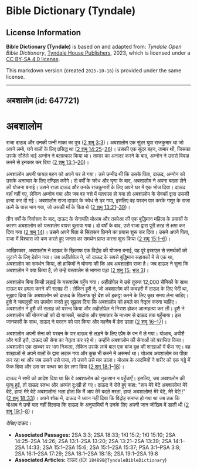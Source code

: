 # Bible Dictionary (Tyndale)

## License Information

**Bible Dictionary (Tyndale)** is based on and adapted from: _Tyndale Open Bible Dictionary_, [Tyndale House Publishers](https://tyndaleopenresources.com/), 2023, which is licensed under a [CC BY-SA 4.0 license](https://creativecommons.org/licenses/by-sa/4.0/legalcode.en).

This markdown version (created `2025-10-16`) is provided under the same license.



--------------------------------

## अबशालोम (id: 647721)

अबशालोम
=======

राजा दाऊद और उनकी पत्नी माका का पुत्र ([2 शमू 3:3](https://ref.ly/2Sam3:3))। अबशालोम एक सुंदर युवा राजकुमार था जो अपने लम्बे, घने बालों के लिए प्रसिद्ध था ([2 शमू 14:25](https://ref.ly/2Sam14:25-2Sam14:26)–[26](https://ref.ly/2Sam14:25-2Sam14:26))। उसकी एक सुंदर बहन, तामार थी, जिसका उसके सौतेले भाई अम्नोन ने बलात्कार किया था। तामार का अनादर करने के बाद, अम्नोन ने उससे विवाह करने से इनकार कर दिया ([2 शमू 13:1](https://ref.ly/2Sam13:1-2Sam13:20)–[20](https://ref.ly/2Sam13:1-2Sam13:20))।

अबशालोम अपनी घायल बहन को अपने घर ले गया। उसे उम्मीद थी कि उसके पिता, दाऊद, अम्नोन को उसके अनाचार के लिए दण्डित करेंगे। दो वर्षों के क्रोध और घृणा के बाद, अबशालोम ने अपना बदला लेने की योजना बनाई। उसने राजा दाऊद और उनके राजकुमारों के लिए अपने घर में एक भोज दिया। दाऊद वहाँ नहीं गए, लेकिन अम्नोन गया और जब वह नशे में मतवाला हो गया तो अबशालोम के सेवकों द्वारा उसकी हत्या कर दी गई। अबशालोम राजा दाऊद के क्रोध से डर गया, इसलिए वह यरदन पार करके गशूर के राजा तल्मै के पास भाग गया, जो उसकी माँ के पिता थे ([2 शमू 13:21](https://ref.ly/2Sam13:21-2Sam13:39)–[39](https://ref.ly/2Sam13:21-2Sam13:39))।

तीन वर्षों के निर्वासन के बाद, दाऊद के सेनापति योआब और तकोआ की एक बुद्धिमान महिला के प्रयासों के कारण अबशालोम को यरूशलेम वापस बुलाया गया। दो वर्षों के बाद, उसे राजा द्वारा पूरी तरह से क्षमा कर दिया गया ([2 शमू 14](https://ref.ly/2Sam14:1-2Sam14:33))। उसने अपने पिता से सिंहासन छिनने का प्रयास शुरू कर दिया। उसने अपने पिता, राजा में विश्वास को कम करते हुए जनता का समर्थन प्राप्त करना शुरू किया ([2 शमू 15:1–6](https://ref.ly/2Sam15:1-2Sam15:6))।

आखिरकार, अबशालोम ने दाऊद के खिलाफ एक विद्रोह की योजना बनाई, वह पूरे इस्राएल से समर्थकों को जुटाने के लिए हेब्रोन गया। जब अहीतोपेल ने, जो दाऊद के सबसे बुद्धिमान सहायकों में से एक था, अबशालोम का समर्थन किया, तो हाकिमों ने घोषणा की कि अब अबशालोम राजा है। जब दाऊद ने सुना कि अबशालोम ने क्या किया है, तो उन्हें यरूशलेम से भागना पड़ा ([2 शमू 15](https://ref.ly/2Sam15:1-2Sam15:37); [भज 3](https://ref.ly/Ps3:1-Ps3:8))।

अबशालोम बिना किसी लड़ाई के यरूशलेम पहुँच गया। अहीतोपेल ने उसे तुरन्त 12,000 सैनिकों के साथ दाऊद पर हमला करने की सलाह दी। लेकिन हूशै ने, जो अबशालोम की कचहरी में दाऊद के लिए भेदी था, सुझाव दिया कि अबशालोम को दाऊद के खिलाफ पूरे देश को इकट्ठा करने के लिए कुछ समय लेना चाहिए। हूशै ने चापलूसी का उपयोग करते हुए सुझाव दिया कि अबशालोम को हमले का नेतृत्व करना चाहिए। अबशालोम ने हूशै की सलाह को पसन्द किया और अहीतोपेल ने निराश होकर आत्महत्या कर ली। हूशै ने अबशालोम की योजनाओं को दो याजकों, सादोक और एब्यातार के माध्यम से दाऊद तक पहुँचाया। इस जानकारी के साथ, दाऊद ने यरदन को पार किया और महनैम में डेरा डाला ([2 शमू 16–17](https://ref.ly/2Sam16:1-2Sam17:29))।

अबशालोम अपनी सेना को यरदन के पार दाऊद से लड़ने के लिए एप्रैम के वन में ले गया। योआब, अबीशै और गती इत्तै, दाऊद की सेना का नेतृत्व कर रहे थे। उन्होंने अबशालोम की सेनाओं को पराजित किया। अबशालोम एक खच्चर पर भाग निकला, लेकिन उसके लम्बे बाल एक बांज वृक्ष की शाखाओं में फँस गए। वह शाखाओं से अपने बालों के द्वारा लटक गया और कुछ भी करने में असमर्थ था। योआब अबशालोम का पीछा कर रहा था और जब उसने उसे पाया, तो उसने उसे मार डाला। योआब के आदमियों ने शरीर को एक गड्ढे में फेंक दिया और उस पर पत्थर का ढेर लगा दिया ([2 शमू 18:1](https://ref.ly/2Sam18:1-2Sam18:18)–[18](https://ref.ly/2Sam18:1-2Sam18:18))।

दाऊद ने सभी को आदेश दिया था कि वे अबशालोम को नुकसान न पहुँचाएँ। इसलिए, जब अबशालोम की मृत्यु हुई, तो दाऊद स्तब्ध और अत्यंत दु:खी हो गए। दाऊद ने रोते हुए कहा: "हाय मेरे बेटे अबशालोम! मेरे बेटे, हाय! मेरे बेटे अबशालोम! भला होता कि मैं आप तेरे बदले मरता, हाय! अबशालोम! मेरे बेटे, मेरे बेटे!!" ([2 शमू 18:33](https://ref.ly/2Sam18:33))। अपने शोक में, दाऊद ने ध्यान नहीं दिया कि विद्रोह समाप्त हो गया था जब तक कि योआब ने उन्हें याद नहीं दिलाया कि दाऊद के अनुयायियों ने उनके लिए अपनी जान जोखिम में डाली थी ([2 शमू 19:1](https://ref.ly/2Sam19:1-2Sam19:8)–[8](https://ref.ly/2Sam19:1-2Sam19:8))।

*देखिए* दाऊद।

* **Associated Passages:** 2SA 3:3; 2SA 18:33; 1KI 15:2; 1KI 15:10; 2SA 14:25–2SA 14:26; 2SA 13:1–2SA 13:20; 2SA 13:21–2SA 13:39; 2SA 14:1–2SA 14:33; 2SA 15:1–2SA 15:6; 2SA 15:1–2SA 15:37; PSA 3:1–PSA 3:8; 2SA 16:1–2SA 17:29; 2SA 18:1–2SA 18:18; 2SA 19:1–2SA 19:8
* **Associated Articles:** दाऊद (ID: `184898@TyndaleBibleDictionary`)

